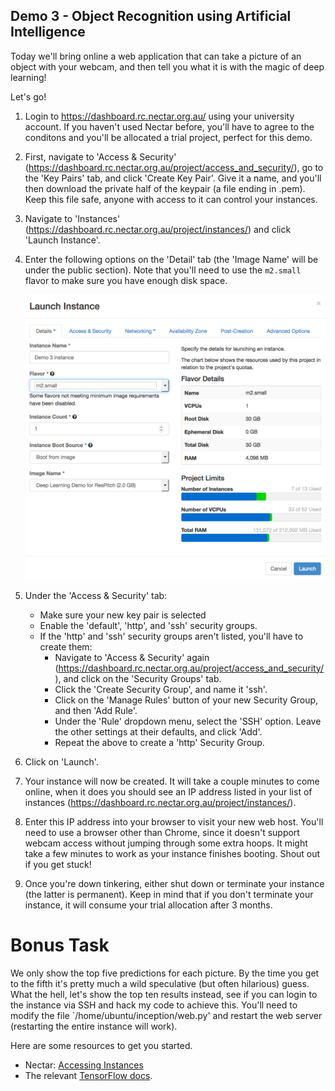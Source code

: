 ## Demo 3 - Object Recognition using Artificial Intelligence

Today we'll bring online a web application that can take a picture of an object with your webcam, and then tell you what it is with the magic of deep learning!

Let's go!

1. Login to https://dashboard.rc.nectar.org.au/ using your university account. If you haven't used Nectar before, you'll have to agree to the conditons and you'll be allocated a trial project, perfect for this demo.

2. First, navigate to 'Access & Security' (https://dashboard.rc.nectar.org.au/project/access_and_security/), go to the 'Key Pairs' tab, and click 'Create Key Pair'. Give it a name, and you'll then download the private half of the keypair (a file ending in .pem). Keep this file safe, anyone with access to it can control your instances.
3. Navigate to 'Instances' (https://dashboard.rc.nectar.org.au/project/instances/) and click 'Launch Instance'.

3. Enter the following options on the 'Detail' tab (the 'Image Name' will be under the public section). Note that you'll need to use the `m2.small` flavor to make sure you have enough disk space.

    ![](images/demo3_1.png)

4. Under the 'Access & Security' tab:

    * Make sure your new key pair is selected
    * Enable the 'default', 'http', and 'ssh' security groups.
    * If the 'http' and 'ssh' security groups aren't listed, you'll have to create them:
        * Navigate to 'Access & Security' again (https://dashboard.rc.nectar.org.au/project/access_and_security/), and click on the 'Security Groups' tab.
        * Click the 'Create Security Group', and name it 'ssh'.
        * Click on the 'Manage Rules' button of your new Security Group, and then 'Add Rule'.
        * Under the 'Rule' dropdown menu, select the 'SSH' option. Leave the other settings at their defaults, and click 'Add'.
        * Repeat the above to create a 'http' Security Group.
        
    
5. Click on 'Launch'. 

6. Your instance will now be created. It will take a couple minutes to come online, when it does you should see an IP address listed in your list of instances (https://dashboard.rc.nectar.org.au/project/instances/).

7. Enter this IP address into your browser to visit your new web host. You'll need to use a browser other than Chrome, since it doesn't support webcam access without jumping through some extra hoops. It might take a few minutes to work as your instance finishes booting. Shout out if you get stuck!

8. Once you're down tinkering, either shut down or terminate your instance (the latter is permanent). Keep in mind that if you don't terminate your instance, it will consume your trial allocation after 3 months.

# Bonus Task

We only show the top five predictions for each picture. By the time you get to the fifth it's pretty much a wild speculative (but often hilarious) guess. What the hell, let's show the top ten results instead, see if you can login to the instance via SSH and hack my code to achieve this. You'll need to modify the file `/home/ubuntu/inception/web.py' and restart the web server (restarting the entire instance will work).

Here are some resources to get you started.

* Nectar: [Accessing Instances](https://support.ehelp.edu.au/support/solutions/articles/6000055446-accessing-instances)
* The relevant [TensorFlow docs](https://www.tensorflow.org/versions/r0.12/tutorials/image_recognition/index.html). 





